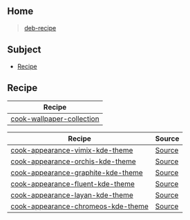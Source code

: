 

## Home

> [deb-recipe](https://github.com/samwhelp/deb-recipe)




## Subject

* [Recipe](#recipe)




## Recipe

| Recipe |
| ------ |
| [cook-wallpaper-collection](https://github.com/samwhelp/deb-recipe/tree/main/recipe/cook-wallpaper-collection/cook-wallpaper-collection) |


| Recipe | Source |
| ------ | ------ |
| [cook-appearance-vimix-kde-theme](https://github.com/samwhelp/deb-recipe/tree/main/recipe/cook-appearance-vimix-kde-theme/cook-appearance-vimix-kde-theme) | [Source](https://github.com/vinceliuice/Vimix-kde) |
| [cook-appearance-orchis-kde-theme](https://github.com/samwhelp/deb-recipe/tree/main/recipe/cook-appearance-orchis-kde-theme/cook-appearance-orchis-kde-theme) | [Source](https://github.com/vinceliuice/Orchis-kde) |
| [cook-appearance-graphite-kde-theme](https://github.com/samwhelp/deb-recipe/tree/main/recipe/cook-appearance-graphite-kde-theme/cook-appearance-graphite-kde-theme) | [Source](https://github.com/vinceliuice/Graphite-kde-theme) |
| [cook-appearance-fluent-kde-theme](https://github.com/samwhelp/deb-recipe/tree/main/recipe/cook-appearance-fluent-kde-theme/cook-appearance-fluent-kde-theme) | [Source](https://github.com/vinceliuice/Fluent-kde) |
| [cook-appearance-layan-kde-theme](https://github.com/samwhelp/deb-recipe/tree/main/recipe/cook-appearance-layan-kde-theme/cook-appearance-layan-kde-theme) | [Source](https://github.com/vinceliuice/Layan-kde) |
| [cook-appearance-chromeos-kde-theme](https://github.com/samwhelp/deb-recipe/tree/main/recipe/cook-appearance-chromeos-kde-theme/cook-appearance-chromeos-kde-theme) | [Source](https://github.com/vinceliuice/ChromeOS-kde) |
